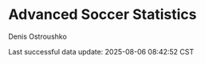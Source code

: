 # Advanced Soccer Statistics
Denis Ostroushko

<!-- gfm -->

Last successful data update: 2025-08-06 08:42:52 CST
